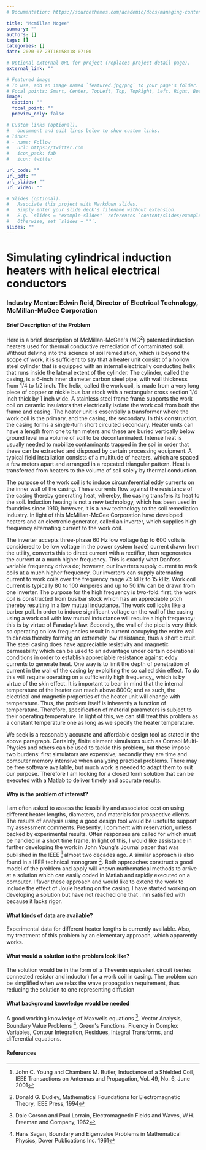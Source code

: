 ```yaml
---
# Documentation: https://sourcethemes.com/academic/docs/managing-content/

title: "Mcmillan Mcgee"
summary: ""
authors: []
tags: []
categories: []
date: 2020-07-23T16:58:18-07:00

# Optional external URL for project (replaces project detail page).
external_link: ""

# Featured image
# To use, add an image named `featured.jpg/png` to your page's folder.
# Focal points: Smart, Center, TopLeft, Top, TopRight, Left, Right, BottomLeft, Bottom, BottomRight.
image:
  caption: ""
  focal_point: ""
  preview_only: false

# Custom links (optional).
#   Uncomment and edit lines below to show custom links.
# links:
# - name: Follow
#   url: https://twitter.com
#   icon_pack: fab
#   icon: twitter

url_code: ""
url_pdf: ""
url_slides: ""
url_video: ""

# Slides (optional).
#   Associate this project with Markdown slides.
#   Simply enter your slide deck's filename without extension.
#   E.g. `slides = "example-slides"` references `content/slides/example-slides.md`.
#   Otherwise, set `slides = ""`.
slides: ""
---
```



#  Simulating cylindrical induction heaters with helical electrical conductors

### Industry Mentor: Edwin Reid, Director of Electrical Technology, McMillan-McGee Corporation

#### Brief Description of the Problem

Here is a brief description of McMillan-McGee's (MC<sup>2</sup>) patented
induction heaters used for thermal conductive remediation of contaminated soil.
Without delving into the science of soil remediation, which is beyond the scope
of work, it is sufficient to say that a heater unit consist of a hollow steel
cylinder that is equipped with an internal electrically conducting helix that
runs inside the lateral extent of the cylinder.  The cylinder, called the
casing, is a 6-inch inner diameter carbon steel pipe, with wall thickness from
1/4 to 1/2 inch. The helix, called the work coil, is made from a very long piece
of copper or nickle bus bar stock with a rectangular cross section 1/4 inch
thick by 1 inch wide.  A stainless steel frame frame supports the work coil on
ceramic insulators that electrically isolate the work coil from both the frame
and casing.  The heater unit is essentially a transformer where the work coil is
the primary, and the casing, the secondary. In this construction, the casing
forms a single-turn short circuited secondary.  Heater units can have a length
from one to ten meters and these are buried vertically below ground level in a
volume of soil to be decontaminated.  Intense heat is usually needed to mobilize
contaminants trapped in the soil in order that these can be extracted and
disposed by certain processing equipment.  A typical field installation consists
of a multitude of heaters, which are spaced a few meters apart and arranged in a
repeated triangular pattern.  Heat is transferred from heaters to the volume of
soil solely by thermal conduction.

The purpose of the work coil is to induce circumferential eddy currents on the
inner wall of the casing.  These currents flow against the resistance of the
casing thereby generating heat, whereby, the casing transfers its heat  to the
soil.  Induction heating is not a new technology, which has been used in
foundries since 1910; however, it is a new technology to the soil remediation
industry.  In light of this McMillan-McGee Corporation have developed heaters
and an electronic generator, called an inverter, which supplies high frequency
alternating current to the work coil.

The inverter accepts three-phase 60 Hz low voltage (up to 600 volts is
considered to be low voltage in the power system trade) current drawn from the
utility, converts this to direct current with a rectifier, then regenerates the
current at a much higher frequency.  This is exactly what Danfoss variable
frequency drives do; however, our inverters supply current to work coils at a
much higher frequency.  Our inverters can supply alternating current to work
coils over the frequency range 7.5 kHz to 15 kHz.  Work coil current is
typically 80 to 100 Amperes and up to 50 kW can be drawn from one inverter.  The
purpose for the high frequency is two-fold: first, the work coil is constructed
from bus bar stock which has an appreciable pitch thereby resulting in a low
mutual inductance.  The work coil looks like a barber poll.  In order to induce
significant voltage on the wall of the casing using a work coil with low mutual
inductance will require a high frequency; this is by virtue of Faraday’s law.
Secondly, the wall of the pipe is very thick so operating on low frequencies
result in current occupying the entire wall thickness thereby forming an
extremely low resistance, thus a short circuit.  The steel casing does have
appreciable resistivity and magnetic permeability which can be used to an
advantage under certain operational conditions in order to establish appreciable
resistance against eddy currents to generate heat.  One way is to limit the
depth of penetration of current in the wall of the casing by exploiting the so
called skin effect.  To do this will require operating on a sufficiently high
frequency,, which is by virtue of the skin effect.  It is important to bear in
mind that the internal temperature of the heater can reach above 800C; and as
such, the electrical and magnetic properties of the heater unit will change with
temperature.  Thus, the problem itself is inherently a function of temperature.
Therefore, specification of material parameters is subject to their operating
temperature.  In light of this, we can still treat this problem as a constant
temperature one as long as we specify the heater temperature.

We seek is a reasonably accurate and affordable design tool as stated in the
above paragraph.  Certainly, finite element simulators such as Comsol
Multi-Physics and others can be used to tackle this problem, but these impose
two burdens: first simulators are expensive; secondly they are time and computer
memory intensive when analyzing practical problems.  There may be free software
available, but much work is needed to adapt them to suit our purpose.  Therefore
I am looking for a closed form solution that can be executed with a Matlab to
deliver timely and accurate results.

#### Why is the problem of interest?
I am often asked to assess the feasibility and associated cost on using
different heater lengths, diameters, and materials for prospective clients.  The
results of analysis using a good design tool would be useful to support my
assessment comments.  Presently, I comment with reservation, unless backed by
experimental results.  Often responses are called for which must be handled in a
short time frame.  In light of this, I would like assistance in further
developing the work in John Young's Journal paper that was published in the IEEE
[^1] almost two decades ago.  A similar approach is also found in a IEEE
technical monogram [^2]. Both approaches construct a good model of the problem
and apply will known mathematical methods to arrive at a solution which can
easily coded in Matlab and rapidly executed on a computer.     I favor these
approach and would like to extend the work to include the effect of Joule
heating on the casing.  I have started working on developing a solution but have
not reached one that .  I'm satisfied with because it lacks rigor.

#### What kinds of data are available?
Experimental data for different heater lengths is currently available.  Also, my
treatment of this problem by an elementary approach, which apparently works.

#### What would a solution to the problem look like?
The solution would be in the form of a Thevenin equivalent circuit (series
connected resistor and inductor) for a work coil in casing.  The problem can be
simplified when we relax the wave propagation requirement, thus reducing the
solution to one representing diffusion

#### What background knowledge would be needed
A good working knowledge of Maxwells equations [^3].  Vector Analysis, Boundary
Value Problems [^4], Green's Functions.  Fluency in Complex Variables, Contour
Integration,  Residues, Integral Transforms, and differential equations. 
 
#### References

[^1]: John C. Young and Chambers M. Butler, Inductance of a Shielded Coil, IEEE Transactions on Antennas and Propagation, Vol. 49, No. 6, June 2001
[^2]:  Donald G. Dudley, Mathematical Foundations for Electromagnetic Theory, IEEE Press,  1994
[^3]:  Dale Corson and Paul Lorrain, Electromagnetic Fields and Waves,  W.H. Freeman and Company, 1962
[^4]:  Hans Sagan, Boundary and Eigenvalue Problems in Mathematical Physics, Dover Publications Inc. 1961

